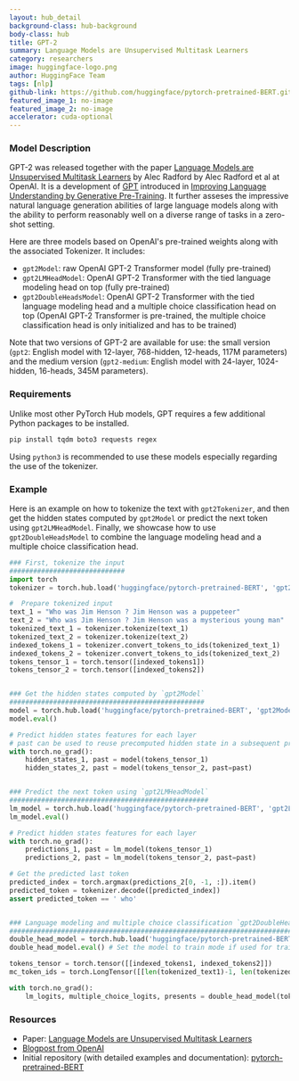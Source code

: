 ```yaml
---
layout: hub_detail
background-class: hub-background
body-class: hub
title: GPT-2
summary: Language Models are Unsupervised Multitask Learners
category: researchers
image: huggingface-logo.png
author: HuggingFace Team
tags: [nlp]
github-link: https://github.com/huggingface/pytorch-pretrained-BERT.git
featured_image_1: no-image
featured_image_2: no-image
accelerator: cuda-optional
---
```


### Model Description

GPT-2 was released together with the paper [Language Models are Unsupervised Multitask Learners](https://blog.openai.com/better-language-models/) by Alec Radford by Alec Radford et al at OpenAI. It is a development of [GPT](https://github.com/pytorch/hub/blob/master/huggingface_pytorch-pretrained-bert_gpt.md) introduced in [Improving Language Understanding by Generative Pre-Training](https://s3-us-west-2.amazonaws.com/openai-assets/research-covers/language-unsupervised/language_understanding_paper.pdf). It further asseses the impressive natural language generation abilities of large language models along with the ability to perform reasonably well on a diverse range of tasks in a zero-shot setting.

Here are three models based on OpenAI's pre-trained weights along with the associated Tokenizer.
It includes:
- `gpt2Model`: raw OpenAI GPT-2 Transformer model (fully pre-trained)
- `gpt2LMHeadModel`: OpenAI GPT-2 Transformer with the tied language modeling head on top (fully pre-trained)
- `gpt2DoubleHeadsModel`: OpenAI GPT-2 Transformer with the tied language modeling head and a multiple choice classification head on top (OpenAI GPT-2 Transformer is pre-trained, the multiple choice classification head is only initialized and has to be trained)

Note that two versions of GPT-2 are available for use: the small version (`gpt2`: English model with 12-layer, 768-hidden, 12-heads, 117M parameters) and the medium version (`gpt2-medium`: English model with 24-layer, 1024-hidden, 16-heads, 345M parameters).

### Requirements

Unlike most other PyTorch Hub models, GPT requires a few additional Python packages to be installed.

```bash
pip install tqdm boto3 requests regex
```

Using `python3` is recommended to use these models especially regarding the use of the tokenizer.

### Example

Here is an example on how to tokenize the text with `gpt2Tokenizer`, and then get the hidden states computed by `gpt2Model` or predict the next token using `gpt2LMHeadModel`. Finally, we showcase how to use `gpt2DoubleHeadsModel` to combine the language modeling head and a multiple choice classification head.

```python
### First, tokenize the input
#############################
import torch
tokenizer = torch.hub.load('huggingface/pytorch-pretrained-BERT', 'gpt2Tokenizer', 'gpt2')

#  Prepare tokenized input
text_1 = "Who was Jim Henson ? Jim Henson was a puppeteer"
text_2 = "Who was Jim Henson ? Jim Henson was a mysterious young man"
tokenized_text_1 = tokenizer.tokenize(text_1)
tokenized_text_2 = tokenizer.tokenize(text_2)
indexed_tokens_1 = tokenizer.convert_tokens_to_ids(tokenized_text_1)
indexed_tokens_2 = tokenizer.convert_tokens_to_ids(tokenized_text_2)
tokens_tensor_1 = torch.tensor([indexed_tokens1])
tokens_tensor_2 = torch.tensor([indexed_tokens2])


### Get the hidden states computed by `gpt2Model`
#################################################
model = torch.hub.load('huggingface/pytorch-pretrained-BERT', 'gpt2Model', 'gpt2')
model.eval()

# Predict hidden states features for each layer
# past can be used to reuse precomputed hidden state in a subsequent predictions
with torch.no_grad():
	hidden_states_1, past = model(tokens_tensor_1)
	hidden_states_2, past = model(tokens_tensor_2, past=past)


### Predict the next token using `gpt2LMHeadModel`
##################################################
lm_model = torch.hub.load('huggingface/pytorch-pretrained-BERT', 'gpt2LMHeadModel', 'gpt2')
lm_model.eval()

# Predict hidden states features for each layer
with torch.no_grad():
	predictions_1, past = lm_model(tokens_tensor_1)
	predictions_2, past = lm_model(tokens_tensor_2, past=past)

# Get the predicted last token
predicted_index = torch.argmax(predictions_2[0, -1, :]).item()
predicted_token = tokenizer.decode([predicted_index])
assert predicted_token == ' who'


### Language modeling and multiple choice classification `gpt2DoubleHeadsModel`
###############################################################################
double_head_model = torch.hub.load('huggingface/pytorch-pretrained-BERT', 'gpt2DoubleHeadsModel', 'gpt2')
double_head_model.eval() # Set the model to train mode if used for training

tokens_tensor = torch.tensor([[indexed_tokens1, indexed_tokens2]])
mc_token_ids = torch.LongTensor([[len(tokenized_text1)-1, len(tokenized_text2)-1]])

with torch.no_grad():
    lm_logits, multiple_choice_logits, presents = double_head_model(tokens_tensor, mc_token_ids)
```

### Resources

 - Paper: [Language Models are Unsupervised Multitask Learners](https://blog.openai.com/better-language-models/)
 - [Blogpost from OpenAI](https://openai.com/blog/better-language-models/)
 - Initial repository (with detailed examples and documentation): [pytorch-pretrained-BERT](https://github.com/huggingface/pytorch-pretrained-BERT)
